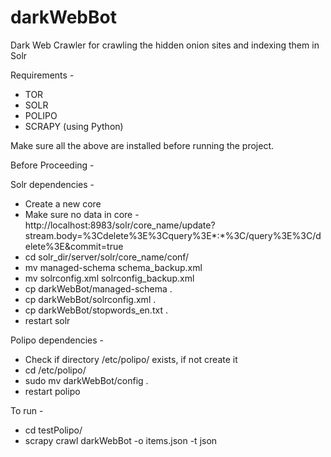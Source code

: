 # darkWebBot
Dark Web Crawler for crawling the hidden onion sites and indexing them in Solr

Requirements - 
- TOR
- SOLR
- POLIPO
- SCRAPY (using Python)


Make sure all the above are installed before running the project.

Before Proceeding - 

Solr dependencies - 
- Create a new core
- Make sure no data in core - http://localhost:8983/solr/core_name/update?stream.body=%3Cdelete%3E%3Cquery%3E*:*%3C/query%3E%3C/delete%3E&commit=true
- cd solr_dir/server/solr/core_name/conf/
- mv managed-schema schema_backup.xml
- mv solrconfig.xml solrconfig_backup.xml
- cp darkWebBot/managed-schema .
- cp darkWebBot/solrconfig.xml .
- cp darkWebBot/stopwords_en.txt .
- restart solr

Polipo dependencies - 
- Check if directory /etc/polipo/ exists, if not create it
- cd /etc/polipo/
- sudo mv darkWebBot/config .
- restart polipo


To run - 
- cd testPolipo/
- scrapy crawl darkWebBot -o items.json -t json
